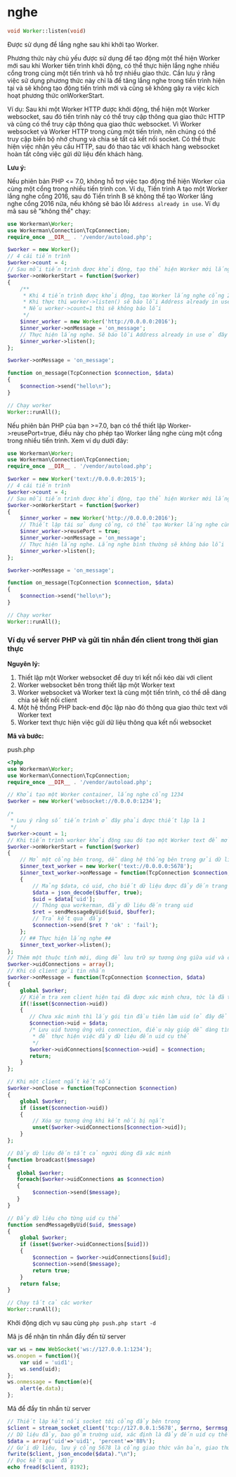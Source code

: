 # nghe
```php
void Worker::listen(void)
``` 
Được sử dụng để lắng nghe sau khi khởi tạo Worker.

Phương thức này chủ yếu được sử dụng để tạo động một thể hiện Worker mới sau khi Worker tiến trình khởi động, có thể thực hiện lắng nghe nhiều cổng trong cùng một tiến trình và hỗ trợ nhiều giao thức. Cần lưu ý rằng việc sử dụng phương thức này chỉ là để tăng lắng nghe trong tiến trình hiện tại và sẽ không tạo động tiến trình mới và cũng sẽ không gây ra việc kích hoạt phương thức onWorkerStart.

Ví dụ: Sau khi một Worker HTTP được khởi động, thể hiện một Worker websocket, sau đó tiến trình này có thể truy cập thông qua giao thức HTTP và cũng có thể truy cập thông qua giao thức websocket. Vì Worker websocket và Worker HTTP trong cùng một tiến trình, nên chúng có thể truy cập biến bộ nhớ chung và chia sẻ tất cả kết nối socket. Có thể thực hiện việc nhận yêu cầu HTTP, sau đó thao tác với khách hàng websocket hoàn tất công việc gửi dữ liệu đến khách hàng.

**Lưu ý:**

Nếu phiên bản PHP <= 7.0, không hỗ trợ việc tạo động thể hiện Worker của cùng một cổng trong nhiều tiến trình con. Ví dụ, Tiến trình A tạo một Worker lắng nghe cổng 2016, sau đó Tiến trình B sẽ không thể tạo Worker lắng nghe cổng 2016 nữa, nếu không sẽ báo lỗi `Address already in use`. Ví dụ mã sau sẽ "không thể" chạy:

```php
use Workerman\Worker;
use Workerman\Connection\TcpConnection;
require_once __DIR__ . '/vendor/autoload.php';

$worker = new Worker();
// 4 cái tiến trình
$worker->count = 4;
// Sau mỗi tiến trình được khởi động, tạo thể hiện Worker mới lắng nghe trong tiến trình hiện tại
$worker->onWorkerStart = function($worker)
{
    /**
     * Khi 4 tiến trình được khởi động, tạo Worker lắng nghe cổng 2016
     * Khi thực thi worker->listen() sẽ báo lỗi Address already in use
     * Nếu worker->count=1 thì sẽ không báo lỗi
     */
    $inner_worker = new Worker('http://0.0.0.0:2016');
    $inner_worker->onMessage = 'on_message';
    // Thực hiện lắng nghe. Sẽ báo lỗi Address already in use ở đây
    $inner_worker->listen();
};

$worker->onMessage = 'on_message';

function on_message(TcpConnection $connection, $data)
{
    $connection->send("hello\n");
}

// Chạy worker
Worker::runAll();
```

Nếu phiên bản PHP của bạn >=7.0, bạn có thể thiết lập Worker->reusePort=true, điều này cho phép tạo Worker lắng nghe cùng một cổng trong nhiều tiến trình. Xem ví dụ dưới đây:

```php
use Workerman\Worker;
use Workerman\Connection\TcpConnection;
require_once __DIR__ . '/vendor/autoload.php';

$worker = new Worker('text://0.0.0.0:2015');
// 4 cái tiến trình
$worker->count = 4;
// Sau mỗi tiến trình được khởi động, tạo thể hiện Worker mới lắng nghe trong tiến trình hiện tại
$worker->onWorkerStart = function($worker)
{
    $inner_worker = new Worker('http://0.0.0.0:2016');
    // Thiết lập tái sử dụng cổng, có thể tạo Worker lắng nghe cùng một cổng (yêu cầu PHP>=7.0)
    $inner_worker->reusePort = true;
    $inner_worker->onMessage = 'on_message';
    // Thực hiện lắng nghe. Lắng nghe bình thường sẽ không báo lỗi
    $inner_worker->listen();
};

$worker->onMessage = 'on_message';

function on_message(TcpConnection $connection, $data)
{
    $connection->send("hello\n");
}

// Chạy worker
Worker::runAll();
```

### Ví dụ về server PHP và gửi tin nhắn đến client trong thời gian thực

**Nguyên lý:**

1. Thiết lập một Worker websocket để duy trì kết nối kéo dài với client
2. Worker websocket bên trong thiết lập một Worker text
3. Worker websocket và Worker text là cùng một tiến trình, có thể dễ dàng chia sẻ kết nối client
4. Một hệ thống PHP back-end độc lập nào đó thông qua giao thức text với Worker text
5. Worker text thực hiện việc gửi dữ liệu thông qua kết nối websocket

**Mã và bước:**

push.php

```php
<?php
use Workerman\Worker;
use Workerman\Connection\TcpConnection;
require_once __DIR__ . '/vendor/autoload.php';

// Khởi tạo một Worker container, lắng nghe cổng 1234
$worker = new Worker('websocket://0.0.0.0:1234');

/*
 * Lưu ý rằng số tiến trình ở đây phải được thiết lập là 1
 */
$worker->count = 1;
// Khi tiến trình worker khởi động sau đó tạo một Worker text để mở một cổng giao tiếp bên trong
$worker->onWorkerStart = function($worker)
{
    // Mở một cổng bên trong, dễ dàng hệ thống bên trong gửi dữ liệu, Định dạng giao thức văn bản + ký tự xuống dòng
    $inner_text_worker = new Worker('text://0.0.0.0:5678');
    $inner_text_worker->onMessage = function(TcpConnection $connection, $buffer)
    {
        // Mảng $data, có uid, cho biết dữ liệu được đẩy đến trang uid nào đó
        $data = json_decode($buffer, true);
        $uid = $data['uid'];
        // Thông qua workerman, đẩy dữ liệu đến trang uid
        $ret = sendMessageByUid($uid, $buffer);
        // Trả kết quả đẩy
        $connection->send($ret ? 'ok' : 'fail');
    };
    // ## Thực hiện lắng nghe ## 
    $inner_text_worker->listen();
};
// Thêm một thuộc tính mới, dùng để lưu trữ sự tương ứng giữa uid và connection
$worker->uidConnections = array();
// Khi có client gửi tin nhắn
$worker->onMessage = function(TcpConnection $connection, $data)
{
    global $worker;
    // Kiểm tra xem client hiện tại đã được xác minh chưa, tức là đã thiết lập uid chưa
    if(!isset($connection->uid))
    {
       // Chưa xác minh thì lấy gói tin đầu tiên làm uid (ở đây để dễ hiểm thị, không thực hiện xác minh thực sự)
       $connection->uid = $data;
       /* Lưu uid tương ứng với connection, điều này giúp dễ dàng tìm connection thông qua uid,
        * để thực hiện việc đẩy dữ liệu đến uid cụ thể
        */
       $worker->uidConnections[$connection->uid] = $connection;
       return;
    }
};

// Khi một client ngắt kết nối
$worker->onClose = function(TcpConnection $connection)
{
    global $worker;
    if (isset($connection->uid))
    {
        // Xóa sự tương ứng khi kết nối bị ngắt
        unset($worker->uidConnections[$connection->uid]);
    }
};

// Đẩy dữ liệu đến tất cả người dùng đã xác minh
function broadcast($message)
{
   global $worker;
   foreach($worker->uidConnections as $connection)
   {
        $connection->send($message);
   }
}

// Đẩy dữ liệu cho từng uid cụ thể
function sendMessageByUid($uid, $message)
{
    global $worker;
    if (isset($worker->uidConnections[$uid]))
    {
        $connection = $worker->uidConnections[$uid];
        $connection->send($message);
        return true;
    }
    return false;
}

// Chạy tất cả các worker
Worker::runAll();
```

Khởi động dịch vụ sau cùng
 ```php push.php start -d```

Mã js để nhận tin nhắn đẩy đến từ server
```javascript
var ws = new WebSocket('ws://127.0.0.1:1234');
ws.onopen = function(){
    var uid = 'uid1';
    ws.send(uid);
};
ws.onmessage = function(e){
    alert(e.data);
};
```

Mã để đẩy tin nhắn từ server
```php
// Thiết lập kết nối socket tới cổng đẩy bên trong
$client = stream_socket_client('tcp://127.0.0.1:5678', $errno, $errmsg, 1);
// Dữ liệu đẩy, bao gồm trường uid, xác định là đẩy đến uid cụ thể
$data = array('uid'=>'uid1', 'percent'=>'88%');
// Gửi dữ liệu, lưu ý cổng 5678 là cổng giao thức văn bản, giao thức văn bản yêu cầu thêm ký tự xuống dòng ở cuối dữ liệu
fwrite($client, json_encode($data)."\n");
// Đọc kết quả đẩy
echo fread($client, 8192);
```

